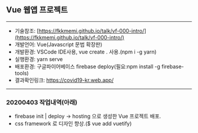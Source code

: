 ## Vue 웹앱 프로젝트

---

- 기술참조: [https://fkkmemi.github.io/talk/vf-000-intro/](https://fkkmemi.github.io/talk/vf-000-intro/)
- 개발언어: Vue(Javascript 문법 확장판)
- 개발환경: VSCode IDE사용, vue create . 사용.(npm i -g yarn)
- 실행환경: yarn serve
- 배포환경: 구글파이어베이스 firebase deploy(필요:npm install -g firebase-tools)
- 결과확인링크: https://covid19-kr.web.app/

---

### 20200403 작업내역(아래)

- firebase init | deploy -> hosting 으로 생성한 Vue 프로젝트 배포.
- css framework 로 디자인 향상.(\$ vue add vuetify)
